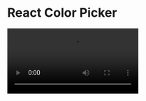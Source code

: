 # React Color Picker
![Quick Demo](https://github.com/Eran-Meir/ColorPicker/blob/master/lib/Demo.mp4)